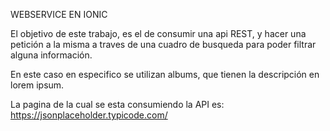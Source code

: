 WEBSERVICE EN IONIC

El objetivo de este trabajo, es el de consumir una api REST, y hacer una petición a la misma
a traves de una cuadro de busqueda para poder filtrar alguna información.

En este caso en especifico se utilizan albums, que tienen la descripción en lorem ipsum.

La pagina de la cual se esta consumiendo la API es:
https://jsonplaceholder.typicode.com/
